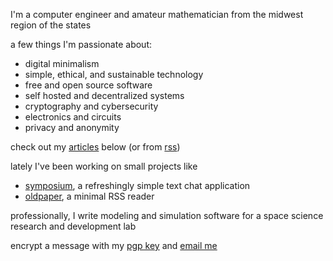 I'm a computer engineer and amateur mathematician from the midwest region of the states

a few things I'm passionate about:
- digital minimalism
- simple, ethical, and sustainable technology
- free and open source software
- self hosted and decentralized systems
- cryptography and cybersecurity
- electronics and circuits
- privacy and anonymity

check out my [articles](/articles) below (or from [rss](/articles/index.xml))

lately I've been working on small projects like
- [symposium](https://github.com/skovati/symposium), a refreshingly simple text chat application
- [oldpaper](https://github.com/skovati/oldpaper), a minimal RSS reader

professionally, I write modeling and simulation software for a space science research and development lab

encrypt a message with my [pgp key](/pgp) and [email me](mailto:mail@skovati.dev)
